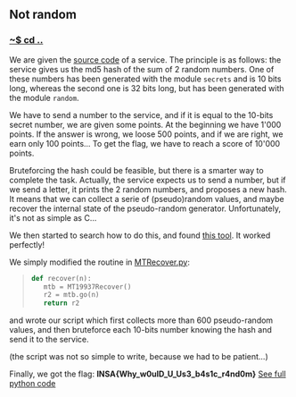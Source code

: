 ## Not random

### [~$ cd ..](../)

We are given the [source code](notrandom.py) of a service. The principle is as follows: the service gives us the
md5 hash of the sum of 2 random numbers. One of these numbers has been generated with the module `secrets` and is 10 bits long,
whereas the second one is 32 bits long, but has been generated with the module `random`.

We have to send a number to the service, and if it is equal to the 10-bits secret number, we are given some points.
At the beginning we have 1'000 points. If the answer is wrong, we loose 500 points, and if we are right, we earn only 100 points... To get the flag,
we have to reach a score of 10'000 points.

Bruteforcing the hash could be feasible, but there is a smarter way to complete the task. Actually, the service expects us to send a number, but if we send a letter,
it prints the 2 random numbers, and proposes a new hash. It means that we can collect a serie of (pseudo)random values, and maybe recover the internal state of the
pseudo-random generator. Unfortunately, it's not as simple as C...

We then started to search how to do this, and found [this tool](https://github.com/eboda/mersenne-twister-recover). It worked perfectly!

We simply modified the routine in [MTRecover.py](MTRecover.py):

> ```python
>def recover(n):
>    mtb = MT19937Recover()
>    r2 = mtb.go(n)
>    return r2
> ``` 

and wrote our script which first collects more than 600 pseudo-random values, and then bruteforce each 10-bits number knowing the hash and send
it to the service.

(the script was not so simple to write, because we had to be patient...)

Finally, we got the flag: **INSA{Why_w0ulD_U_Us3_b4s1c_r4nd0m}**
[See full python code](solve.py)

